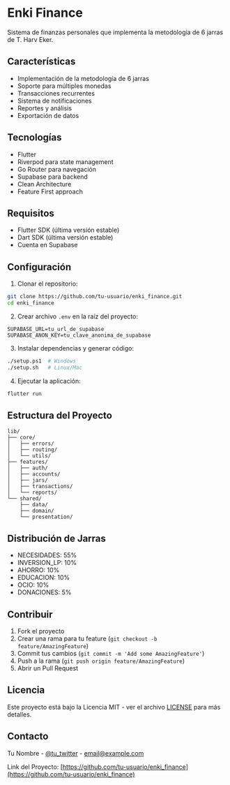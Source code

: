 # Enki Finance

Sistema de finanzas personales que implementa la metodología de 6 jarras de T. Harv Eker.

## Características

- Implementación de la metodología de 6 jarras
- Soporte para múltiples monedas
- Transacciones recurrentes
- Sistema de notificaciones
- Reportes y análisis
- Exportación de datos

## Tecnologías

- Flutter
- Riverpod para state management
- Go Router para navegación
- Supabase para backend
- Clean Architecture
- Feature First approach

## Requisitos

- Flutter SDK (última versión estable)
- Dart SDK (última versión estable)
- Cuenta en Supabase

## Configuración

1. Clonar el repositorio:
```bash
git clone https://github.com/tu-usuario/enki_finance.git
cd enki_finance
```

2. Crear archivo `.env` en la raíz del proyecto:
```env
SUPABASE_URL=tu_url_de_supabase
SUPABASE_ANON_KEY=tu_clave_anonima_de_supabase
```

3. Instalar dependencias y generar código:
```bash
./setup.ps1  # Windows
./setup.sh   # Linux/Mac
```

4. Ejecutar la aplicación:
```bash
flutter run
```

## Estructura del Proyecto

```
lib/
├── core/
│   ├── errors/
│   ├── routing/
│   └── utils/
├── features/
│   ├── auth/
│   ├── accounts/
│   ├── jars/
│   ├── transactions/
│   └── reports/
└── shared/
    ├── data/
    ├── domain/
    └── presentation/
```

## Distribución de Jarras

- NECESIDADES: 55%
- INVERSION_LP: 10%
- AHORRO: 10%
- EDUCACION: 10%
- OCIO: 10%
- DONACIONES: 5%

## Contribuir

1. Fork el proyecto
2. Crear una rama para tu feature (`git checkout -b feature/AmazingFeature`)
3. Commit tus cambios (`git commit -m 'Add some AmazingFeature'`)
4. Push a la rama (`git push origin feature/AmazingFeature`)
5. Abrir un Pull Request

## Licencia

Este proyecto está bajo la Licencia MIT - ver el archivo [LICENSE](LICENSE) para más detalles.

## Contacto

Tu Nombre - [@tu_twitter](https://twitter.com/tu_twitter) - email@example.com

Link del Proyecto: [https://github.com/tu-usuario/enki_finance](https://github.com/tu-usuario/enki_finance)
